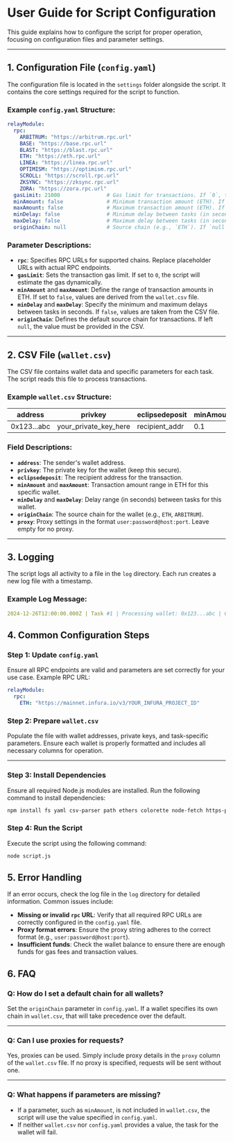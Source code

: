 # User Guide for Script Configuration

This guide explains how to configure the script for proper operation, focusing on configuration files and parameter settings.

---

## 1. **Configuration File (`config.yaml`)**

The configuration file is located in the `settings` folder alongside the script. It contains the core settings required for the script to function.

### Example `config.yaml` Structure:
```yaml
relayModule:
  rpc:
    ARBITRUM: "https://arbitrum.rpc.url"
    BASE: "https://base.rpc.url"
    BLAST: "https://blast.rpc.url"
    ETH: "https://eth.rpc.url"
    LINEA: "https://linea.rpc.url"
    OPTIMISM: "https://optimism.rpc.url"
    SCROLL: "https://scroll.rpc.url"
    ZKSYNC: "https://zksync.rpc.url"
    ZORA: "https://zora.rpc.url"
  gasLimit: 21000               # Gas limit for transactions. If `0`, the script estimates the gas.
  minAmount: false              # Minimum transaction amount (ETH). If `false`, value is taken from the CSV.
  maxAmount: false              # Maximum transaction amount (ETH). If `false`, value is taken from the CSV.
  minDelay: false               # Minimum delay between tasks (in seconds). If `false`, value is taken from the CSV.
  maxDelay: false               # Maximum delay between tasks (in seconds). If `false`, value is taken from the CSV.
  originChain: null             # Source chain (e.g., `ETH`). If `null`, value is taken from the CSV.
```

### Parameter Descriptions:

- **`rpc`**: Specifies RPC URLs for supported chains. Replace placeholder URLs with actual RPC endpoints.
- **`gasLimit`**: Sets the transaction gas limit. If set to `0`, the script will estimate the gas dynamically.
- **`minAmount`** and **`maxAmount`**: Define the range of transaction amounts in ETH. If set to `false`, values are derived from the `wallet.csv` file.
- **`minDelay`** and **`maxDelay`**: Specify the minimum and maximum delays between tasks in seconds. If `false`, values are taken from the CSV file.
- **`originChain`**: Defines the default source chain for transactions. If left `null`, the value must be provided in the CSV.

---

## 2. **CSV File (`wallet.csv`)**

The CSV file contains wallet data and specific parameters for each task. The script reads this file to process transactions.

### Example `wallet.csv` Structure:

| address        | privkey            | eclipsedeposit | minAmount | maxAmount | minDelay | maxDelay | originChain | proxy                         |
|----------------|--------------------|----------------|-----------|-----------|----------|----------|-------------|-------------------------------|
| 0x123...abc    | your_private_key_here | recipient_addr | 0.1       | 0.5       | 10       | 30       | ETH         | proxy_user:pass@host:port |

### Field Descriptions:

- **`address`**: The sender's wallet address.
- **`privkey`**: The private key for the wallet (keep this secure).
- **`eclipsedeposit`**: The recipient address for the transaction.
- **`minAmount`** and **`maxAmount`**: Transaction amount range in ETH for this specific wallet.
- **`minDelay`** and **`maxDelay`**: Delay range (in seconds) between tasks for this wallet.
- **`originChain`**: The source chain for the wallet (e.g., `ETH`, `ARBITRUM`).
- **`proxy`**: Proxy settings in the format `user:password@host:port`. Leave empty for no proxy.

---

## 3. **Logging**

The script logs all activity to a file in the `log` directory. Each run creates a new log file with a timestamp.

### Example Log Message:

```yaml
2024-12-26T12:00:00.000Z | Task #1 | Processing wallet: 0x123...abc | Chain: ETH
```

## 4. **Common Configuration Steps**

### Step 1: Update `config.yaml`

Ensure all RPC endpoints are valid and parameters are set correctly for your use case. Example RPC URL:

```yaml
relayModule:
  rpc:
    ETH: "https://mainnet.infura.io/v3/YOUR_INFURA_PROJECT_ID"
```
### Step 2: Prepare `wallet.csv`

Populate the file with wallet addresses, private keys, and task-specific parameters. Ensure each wallet is properly formatted and includes all necessary columns for operation.

---

### Step 3: Install Dependencies

Ensure all required Node.js modules are installed. Run the following command to install dependencies:

```bash
npm install fs yaml csv-parser path ethers colorette node-fetch https-proxy-agent
```
### Step 4: Run the Script

Execute the script using the following command:

```bash
node script.js
```
## 5. **Error Handling**

If an error occurs, check the log file in the `log` directory for detailed information. Common issues include:

- **Missing or invalid `rpc` URL**: Verify that all required RPC URLs are correctly configured in the `config.yaml` file.
- **Proxy format errors**: Ensure the proxy string adheres to the correct format (e.g., `user:password@host:port`).
- **Insufficient funds**: Check the wallet balance to ensure there are enough funds for gas fees and transaction values.
## 6. **FAQ**

### Q: How do I set a default chain for all wallets?

Set the `originChain` parameter in `config.yaml`. If a wallet specifies its own chain in `wallet.csv`, that will take precedence over the default.

---

### Q: Can I use proxies for requests?

Yes, proxies can be used. Simply include proxy details in the `proxy` column of the `wallet.csv` file. If no proxy is specified, requests will be sent without one.

---

### Q: What happens if parameters are missing?

- If a parameter, such as `minAmount`, is not included in `wallet.csv`, the script will use the value specified in `config.yaml`.
- If neither `wallet.csv` nor `config.yaml` provides a value, the task for the wallet will fail.
